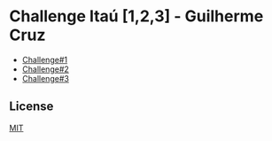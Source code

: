 # Challenge Itaú [1,2,3] - Guilherme Cruz

   - [Challenge#1](https://gitlab.com/guilhermeccrz/challenge-ita-guilherme-cruz/-/tree/master/challenge-01) 
   - [Challenge#2](https://gitlab.com/guilhermeccrz/challenge-ita-guilherme-cruz/-/tree/master/challenge-02)
   - [Challenge#3](https://gitlab.com/guilhermeccrz/challenge-ita-guilherme-cruz/-/tree/master/challenge-03)
   

## License
[MIT](https://choosealicense.com/licenses/mit/)